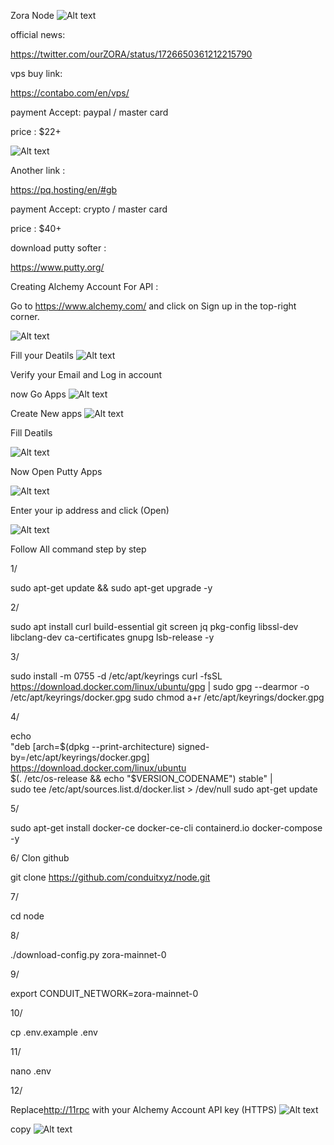 Zora Node
![Alt text](image-2.png)



 official news: 
 
 https://twitter.com/ourZORA/status/1726650361212215790



 vps buy link: 

 https://contabo.com/en/vps/

 payment Accept:  paypal / master card 

 price : $22+

 ![Alt text](image-3.png)



 Another link : 

 https://pq.hosting/en/#gb

 payment Accept: crypto / master card 

 price : $40+




 download putty softer : 

 https://www.putty.org/


Creating Alchemy Account For API :


Go to https://www.alchemy.com/ and click on Sign up in the top-right corner.

![Alt text](image-4.png)

Fill your Deatils 
![Alt text](image-5.png)

Verify your Email and Log in account

now Go Apps 
![Alt text](image-6.png)


Create New apps 
![Alt text](image-7.png)


Fill Deatils 

![Alt text](image-8.png)



Now Open Putty Apps 

![Alt text](image-9.png)


Enter your ip address and click (Open)


![Alt text](image-10.png)





Follow All command step by step 

1/ 

sudo apt-get update && sudo apt-get upgrade -y



2/

sudo apt install curl build-essential git screen jq pkg-config libssl-dev libclang-dev ca-certificates gnupg lsb-release -y



3/

sudo install -m 0755 -d /etc/apt/keyrings
curl -fsSL https://download.docker.com/linux/ubuntu/gpg | sudo gpg --dearmor -o /etc/apt/keyrings/docker.gpg
sudo chmod a+r /etc/apt/keyrings/docker.gpg

4/


echo \
  "deb [arch=$(dpkg --print-architecture) signed-by=/etc/apt/keyrings/docker.gpg] https://download.docker.com/linux/ubuntu \
  $(. /etc/os-release && echo "$VERSION_CODENAME") stable" | \
  sudo tee /etc/apt/sources.list.d/docker.list > /dev/null
sudo apt-get update



5/


sudo apt-get install docker-ce docker-ce-cli containerd.io docker-compose -y


6/ Clon github 


git clone https://github.com/conduitxyz/node.git



7/


cd node



8/


./download-config.py zora-mainnet-0



9/


export CONDUIT_NETWORK=zora-mainnet-0


10/


cp .env.example .env


11/ 

nano .env


12/

Replace<http://11rpc> with your Alchemy Account API key (HTTPS)
![Alt text](image-1.png)


copy 
![Alt text](image.png)